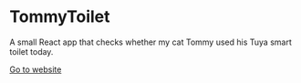 # TommyToilet

A small React app that checks whether my cat Tommy used his Tuya smart toilet today.

[Go to website](https://www.tommy-the-cat.de)

